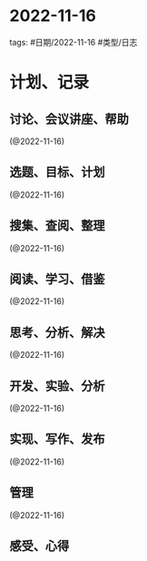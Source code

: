 

# 2022-11-16


tags: #日期/2022-11-16 #类型/日志 


# 计划、记录

## 讨论、会议讲座、帮助

(@2022-11-16)



## 选题、目标、计划

(@2022-11-16)



## 搜集、查阅、整理

(@2022-11-16)



## 阅读、学习、借鉴

(@2022-11-16)



## 思考、分析、解决

(@2022-11-16)



## 开发、实验、分析

(@2022-11-16)



## 实现、写作、发布

(@2022-11-16)





## 管理

(@2022-11-16)



## 感受、心得



